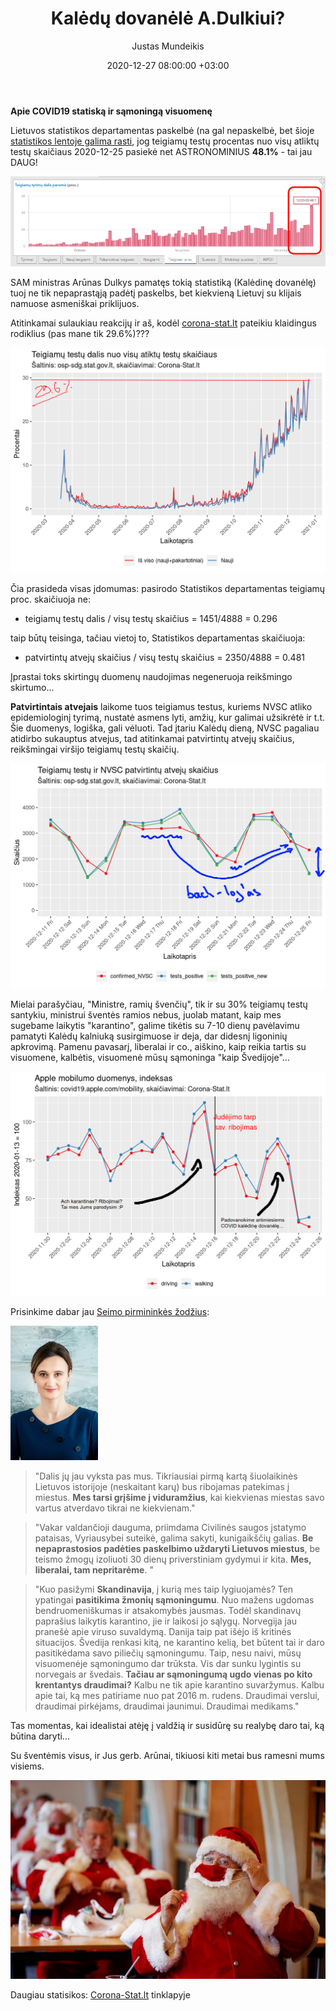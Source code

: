 ﻿---
title: "Kalėdų dovanėlė A.Dulkiui?"
date: 2020-12-27 08:00:00 +03:00
author: Justas Mundeikis
layout: post
comments: true
citation: true
image:  /assets/2020/12/27/img.png
thumbnail: /assets/2020/12/27/thumb.img.png
categories:
  - COVID19
tags:
  - statistika
---

**Apie COVID19 statiską ir sąmoningą visuomenę**<!--more-->

Lietuvos statistikos departamentas paskelbė (na gal nepaskelbė, bet šioje [statistikos lentoje galima rasti](https://osp.maps.arcgis.com/apps/MapSeries/index.html?appid=c6bc9659a00449239eb3bde062d23caa), jog teigiamų testų procentas nuo visų atliktų testų skaičiaus 2020-12-25 pasiekė net ASTRONOMINIUS **48.1%** - tai jau DAUG!

![](/assets/2020/12/27/4.png)

SAM ministras Arūnas Dulkys pamatęs tokią statistiką (Kalėdinę dovanėlę) tuoj ne tik nepaprastąją padėtį paskelbs, bet kiekvieną Lietuvį su klijais namuose asmeniškai priklijuos.

Atitinkamai sulaukiau reakcijų ir aš, kodėl [corona-stat.lt](corona-stat.lt) pateikiu klaidingus rodiklius (pas mane tik 29.6%)???

![](/assets/2020/12/27/1.png)

Čia prasideda visas įdomumas: pasirodo Statistikos departamentas teigiamų proc. skaičiuoja ne:

* teigiamų testų dalis /  visų testų skaičius = 1451/4888 = 0.296

taip būtų teisinga, tačiau vietoj to, Statistikos departamentas skaičiuoja:

* patvirtintų atvejų skaičius / visų testų skaičius = 2350/4888 = 0.481

Įprastai toks skirtingų duomenų naudojimas negeneruoja reikšmingo skirtumo...

**Patvirtintais atvejais** laikome tuos teigiamus testus, kuriems NVSC atliko epidemiologinį tyrimą, nustatė asmens lyti, amžių, kur galimai užsikrėtė ir t.t.  Šie duomenys, logiška, gali vėluoti. Tad įtariu Kalėdų dieną, NVSC pagaliau atidirbo sukauptus atvejus, tad atitinkamai patvirtintų atvejų skaičius, reikšmingai viršijo teigiamų testų skaičių.

![](/assets/2020/12/27/2.png)

Mielai parašyčiau, "Ministre, ramių švenčių", tik ir su 30% teigiamų testų santykiu, ministrui šventės ramios nebus, juolab matant, kaip mes sugebame laikytis "karantino", galime tikėtis su 7-10 dienų pavėlavimu pamatyti Kalėdų kalniuką susirgimuose ir deja, dar didesnį ligoninių apkrovimą. Pamenu pavasarį, liberalai ir co., aiškino, kaip reikia tartis su visuomene, kalbėtis, visuomenė mūsų sąmoninga "kaip Švedijoje"...

![](/assets/2020/12/27/3.png)

Prisinkime dabar jau [Seimo pirmininkės žodžius](https://www.lrt.lt/naujienos/pozicija/679/1161404/viktorija-cmilyte-nielsen-isgyvename-liepiamosios-demokratijos-pika-kuo-tai-gresia):

![](/assets/2020/12/27/viktorija_cmilyte_nielsen.jpeg)


>"Dalis jų jau vyksta pas mus. Tikriausiai pirmą kartą šiuolaikinės Lietuvos istorijoje (neskaitant karų) bus ribojamas patekimas į miestus. **Mes tarsi grįšime į viduramžius**, kai kiekvienas miestas savo vartus atverdavo tikrai ne kiekvienam."


>"Vakar valdančioji dauguma, priimdama Civilinės saugos įstatymo pataisas, Vyriausybei suteikė, galima sakyti, kunigaikščių galias. **Be nepaprastosios padėties paskelbimo uždaryti Lietuvos miestus**, be teismo žmogų izoliuoti 30 dienų priverstiniam gydymui ir kita. **Mes, liberalai, tam nepritarėme**. "

>"Kuo pasižymi **Skandinavija**, į kurią mes taip lygiuojamės? Ten ypatingai **pasitikima žmonių sąmoningumu**. Nuo mažens ugdomas bendruomeniškumas ir atsakomybės jausmas. Todėl skandinavų paprašius laikytis karantino, jie ir laikosi jo sąlygų. Norvegija jau pranešė apie viruso suvaldymą. Danija taip pat išėjo iš kritinės situacijos. Švedija renkasi kitą, ne karantino kelią, bet būtent tai ir daro pasitikėdama savo piliečių sąmoningumu.
Taip, nesu naivi, mūsų visuomenėje sąmoningumo dar trūksta. Vis dar sunku lygintis su norvegais ar švedais. **Tačiau ar sąmoningumą ugdo vienas po kito krentantys draudimai?** Kalbu ne tik apie karantino suvaržymus. Kalbu apie tai, ką mes patiriame nuo pat 2016 m. rudens. Draudimai verslui, draudimai pirkėjams, draudimai jaunimui. Draudimai medikams."

Tas momentas, kai idealistai atėję į valdžią ir susidūrę su realybę daro tai, ką būtina daryti...

Su šventėmis visus, ir Jus gerb. Arūnai, tikiuosi kiti metai bus ramesni mums visiems.

![](/assets/2020/12/27/santa.jpeg)

Daugiau statisikos: [Corona-Stat.lt](corona-stat.lt) tinklapyje
